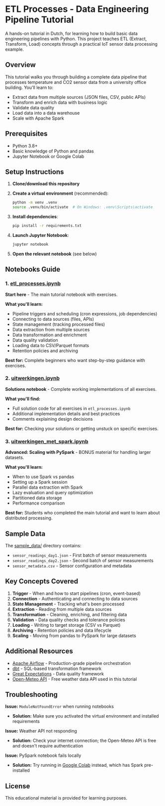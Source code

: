 # ETL Processes - Data Engineering Pipeline Tutorial

A hands-on tutorial in Dutch, for learning how to build basic data engineering pipelines with Python. This project teaches ETL (Extract, Transform, Load) concepts through a practical IoT sensor data processing example.

## Overview

This tutorial walks you through building a complete data pipeline that processes temperature and CO2 sensor data from a university office building. You'll learn to:

- Extract data from multiple sources (JSON files, CSV, public APIs)
- Transform and enrich data with business logic
- Validate data quality
- Load data into a data warehouse
- Scale with Apache Spark

## Prerequisites

- Python 3.8+
- Basic knowledge of Python and pandas
- Jupyter Notebook or Google Colab

## Setup Instructions

1. **Clone/download this repository**

2. **Create a virtual environment** (recommended):
   ```bash
   python -m venv .venv
   source .venv/bin/activate  # On Windows: .venv\Scripts\activate
   ```

3. **Install dependencies**:
   ```bash
   pip install -r requirements.txt
   ```

4. **Launch Jupyter Notebook**:
   ```bash
   jupyter notebook
   ```

5. **Open the relevant notebook** (see below)

## Notebooks Guide

### 1. [etl_processes.ipynb](etl_processes.ipynb)
**Start here** - The main tutorial notebook with exercises.

**What you'll learn:**
- Pipeline triggers and scheduling (cron expressions, job dependencies)
- Connecting to data sources (files, APIs)
- State management (tracking processed files)
- Data extraction from multiple sources
- Data transformation and enrichment
- Data quality validation
- Loading data to CSV/Parquet formats
- Retention policies and archiving

**Best for:** Complete beginners who want step-by-step guidance with exercises.

### 2. [uitwerkingen.ipynb](uitwerkingen.ipynb)
**Solutions notebook** - Complete working implementations of all exercises.

**What you'll find:**
- Full solution code for all exercises in `etl_processes.ipynb`
- Additional implementation details and best practices
- Comments explaining design decisions

**Best for:** Checking your solutions or getting unstuck on specific exercises.

### 3. [uitwerkingen_met_spark.ipynb](uitwerkingen_met_spark.ipynb)
**Advanced: Scaling with PySpark** - BONUS material for handling larger datasets.

**What you'll learn:**
- When to use Spark vs pandas
- Setting up a Spark session
- Parallel data extraction with Spark
- Lazy evaluation and query optimization
- Partitioned data storage
- Performance comparison

**Best for:** Students who completed the main tutorial and want to learn about distributed processing.


## Sample Data

The [sample_data/](sample_data/) directory contains:
- `sensor_readings_day1.json` - First batch of sensor measurements
- `sensor_readings_day2.json` - Second batch of sensor measurements
- `sensor_metadata.csv` - Sensor configuration and metadata


## Key Concepts Covered

1. **Trigger** - When and how to start pipelines (cron, event-based)
2. **Connection** - Authenticating and connecting to data sources
3. **State Management** - Tracking what's been processed
4. **Extraction** - Reading from multiple data sources
5. **Transformation** - Cleaning, enriching, and filtering data
6. **Validation** - Data quality checks and tolerance policies
7. **Loading** - Writing to target storage (CSV vs Parquet)
8. **Archiving** - Retention policies and data lifecycle
9. **Scaling** - Moving from pandas to PySpark for large datasets

## Additional Resources

- [Apache Airflow](https://airflow.apache.org/) - Production-grade pipeline orchestration
- [dbt](https://www.getdbt.com/) - SQL-based transformation framework
- [Great Expectations](https://greatexpectations.io/) - Data quality framework
- [Open-Meteo API](https://open-meteo.com/) - Free weather data API used in this tutorial

## Troubleshooting

**Issue:** `ModuleNotFoundError` when running notebooks
- **Solution:** Make sure you activated the virtual environment and installed requirements

**Issue:** Weather API not responding
- **Solution:** Check your internet connection; the Open-Meteo API is free and doesn't require authentication

**Issue:** PySpark notebook fails locally
- **Solution:** Try running in [Google Colab](https://colab.research.google.com/) instead, which has Spark pre-installed

## License

This educational material is provided for learning purposes.

